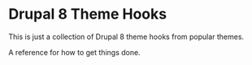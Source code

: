 # Drupal 8 Theme Hooks

This is just a collection of Drupal 8 theme hooks from popular themes.

A reference for how to get things done.
